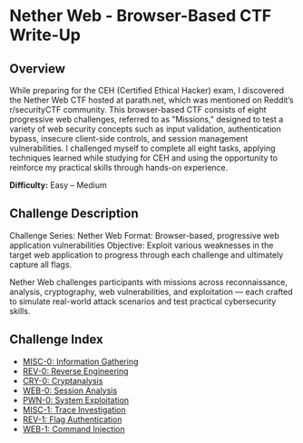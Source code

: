 # Nether Web - Browser-Based CTF Write-Up

## Overview
While preparing for the CEH (Certified Ethical Hacker) exam, I discovered the Nether Web CTF hosted at parath.net, which was mentioned on Reddit’s r/securityCTF community. This browser-based CTF consists of eight progressive web challenges, referred to as "Missions," designed to test a variety of web security concepts such as input validation, authentication bypass, insecure client-side controls, and session management vulnerabilities. I challenged myself to complete all eight tasks, applying techniques learned while studying for CEH and using the opportunity to reinforce my practical skills through hands-on experience.

**Difficulty:** Easy – Medium

## Challenge Description
Challenge Series: Nether Web
Format: Browser-based, progressive web application vulnerabilities
Objective: Exploit various weaknesses in the target web application to progress through each challenge and ultimately capture all flags.

Nether Web challenges participants with missions across reconnaissance, analysis, cryptography, web vulnerabilities, and exploitation — each crafted to simulate real-world attack scenarios and test practical cybersecurity skills.

## Challenge Index
- [MISC-0: Information Gathering](challenges/MISC-0.md)
- [REV-0: Reverse Engineering](challenges/REV-0.md)
- [CRY-0: Cryptanalysis](challenges/CRY-0.md)
- [WEB-0: Session Analysis](challenges/WEB-0.md)
- [PWN-0: System Exploitation](challenges/PWN-0.md)
- [MISC-1: Trace Investigation](challenges/MISC-1.md)
- [REV-1: Flag Authentication](challenges/REV-1.md)
- [WEB-1: Command Injection](challenges/WEB-1.md)
